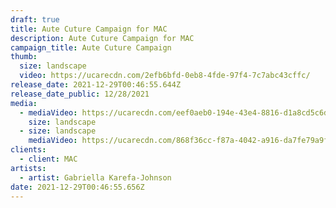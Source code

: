 ```yaml
---
draft: true
title: Aute Cuture Campaign for MAC
description: Aute Cuture Campaign for MAC
campaign_title: Aute Cuture Campaign
thumb:
  size: landscape
  video: https://ucarecdn.com/2efb6bfd-0eb8-4fde-97f4-7c7abc43cffc/
release_date: 2021-12-29T00:46:55.644Z
release_date_public: 12/28/2021
media:
  - mediaVideo: https://ucarecdn.com/eef0aeb0-194e-43e4-8816-d1a8cd5c6d84/
    size: landscape
  - size: landscape
    mediaVideo: https://ucarecdn.com/868f36cc-f87a-4042-a916-da7fe79a9f82/
clients:
  - client: MAC
artists:
  - artist: Gabriella Karefa-Johnson
date: 2021-12-29T00:46:55.656Z
---
```

